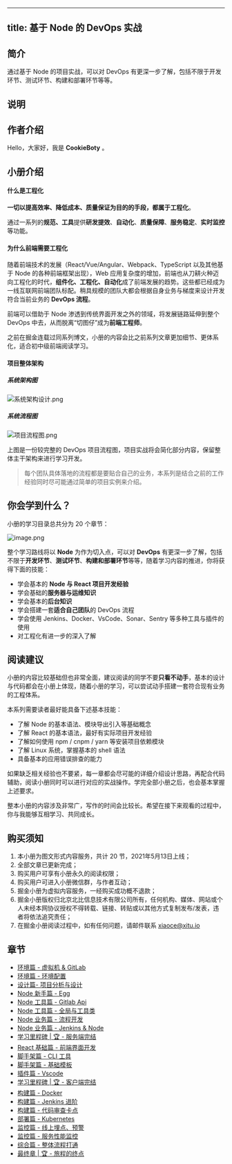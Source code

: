 
---
title: 基于 Node 的 DevOps 实战
---

## 简介
通过基于 Node 的项目实战，可以对 DevOps 有更深一步了解，包括不限于开发环节、测试环节、构建和部署环节等等。

## 说明
## 作者介绍

Hello，大家好，我是 **CookieBoty** 。

## 小册介绍

#### 什么是工程化

**一切以提高效率、降低成本、质量保证为目的的手段，都属于工程化**。

通过一系列的**规范、工具**提供**研发提效**、**自动化**、**质量保障**、**服务稳定**、**实时监控**等功能。

#### 为什么前端需要工程化

随着前端技术的发展（React/Vue/Angular、Webpack、TypeScript 以及其他基于 Node 的各种前端框架出现），Web 应用复杂度的增加，前端也从刀耕火种迈向工程化的时代，**组件化、工程化、自动化**成了前端发展的趋势。这些都已经成为一线互联网前端团队标配。稍具规模的团队大都会根据自身业务与梯度来设计开发符合当前业务的 **DevOps 流程**。

前端可以借助于 Node 渗透到传统界面开发之外的领域，将发展链路延伸到整个 DevOps 中去，从而脱离“切图仔”成为**前端工程师**。

之前在掘金连载过同系列博文，小册的内容会比之前系列文章更加细节、更体系化，适合初中级前端阅读学习。

#### 项目整体架构

##### 系统架构图

![系统架构设计.png](https://p9-juejin.byteimg.com/tos-cn-i-k3u1fbpfcp/5477428c78f14b7a877bfc53417aebee~tplv-k3u1fbpfcp-watermark.image)

##### 系统流程图

![项目流程图.png](https://p9-juejin.byteimg.com/tos-cn-i-k3u1fbpfcp/b41d473183904f8d97959d7670d69f01~tplv-k3u1fbpfcp-watermark.image)

上图是一份较完整的 DevOps 项目流程图，项目实战将会简化部分内容，保留整体主干架构来进行学习开发。

> 每个团队具体落地的流程都是要贴合自己的业务，本系列是结合之前的工作经验同时尽可能通过简单的项目实例来介绍。

## 你会学到什么？

小册的学习目录总共分为 20 个章节：

![image.png](https://p6-juejin.byteimg.com/tos-cn-i-k3u1fbpfcp/1295381354ba42b8a25af1587f1ccb5b~tplv-k3u1fbpfcp-watermark.image)

整个学习路线将以 **Node** 为作为切入点，可以对 **DevOps** 有更深一步了解，包括不限于**开发环节**、**测试环节**、**构建和部署环节**等等，随着学习内容的推进，你将获得下面的技能：

- 学会基本的 **Node 与 React 项目开发经验**
- 学会基础的**服务器与运维知识**
- 学会基本的**后台知识**
- 学会搭建一套**适合自己团队**的 DevOps 流程
- 学会使用 Jenkins、Docker、VsCode、Sonar、Sentry 等多种工具与插件的使用
- 对工程化有进一步的深入了解

## 阅读建议

小册的内容比较基础但也非常全面，建议阅读的同学不要**只看不动手**，基本的设计与代码都会在小册上体现，随着小册的学习，可以尝试动手搭建一套符合现有业务的工程体系。

本系列需要读者最好能具备下述基本技能：

- 了解 Node 的基本语法、模块导出引入等基础概念
- 了解 React 的基本语法，最好有实际项目开发经验
- 了解如何使用 npm / cnpm / yarn 等安装项目依赖模块
- 了解 Linux 系统，掌握基本的 shell 语法
- 具备基本的应用错误排查的能力

如果缺乏相关经验也不要紧，每一章都会尽可能的详细介绍设计思路，再配合代码辅助，阅读小册同时可以进行对应的实战操作。学完全部小册之后，也会基本掌握上述要求。

整本小册的内容涉及非常广，写作的时间会比较长。希望在接下来观看的过程中，你与我能够互相学习、共同成长。

## 购买须知

1.  本小册为图文形式内容服务，共计 20 节，2021年5月13日上线；
2.  全部文章已更新完成；
3.  购买用户可享有小册永久的阅读权限；
4.  购买用户可进入小册微信群，与作者互动；
5.  掘金小册为虚拟内容服务，一经购买成功概不退款；
6.  掘金小册版权归北京北比信息技术有限公司所有，任何机构、媒体、网站或个人未经本网协议授权不得转载、链接、转贴或以其他方式复制发布/发表，违者将依法追究责任；
7.  在掘金小册阅读过程中，如有任何问题，请邮件联系 <xiaoce@xitu.io>

## 章节
- [环境篇 - 虚拟机 \& GitLab](<./huan-jing-pian---xu-ni-ji-and-gitlab.md>)
- [环境篇 - 环境配置](<./huan-jing-pian---huan-jing-pei-zhi.md>)
- [设计篇- 项目分析与设计](<./she-ji-pian--xiang-mu-fen-xi-yu-she-ji.md>)
- [Node 新手篇 - Egg](<./node-xin-shou-pian---egg.md>)
- [Node 工具篇 - Gitlab Api](<./node-gong-ju-pian---gitlab-api.md>)
- [Node 工具篇 - 全局与工具类](<./node-gong-ju-pian---quan-ju-yu-gong-ju-lei.md>)
- [Node 业务篇 - 流程开发](<./node-ye-wu-pian---liu-cheng-kai-fa.md>)
- [Node 业务篇 - Jenkins \& Node](<./node-ye-wu-pian---jenkins-and-node.md>)
- [学习里程碑 | 🏆 - 服务端完结](<./xue-xi-li-cheng-bei---fu-wu-duan-wan-jie.md>)
- [React 基础篇 - 前端界面开发](<./react-ji-chu-pian---qian-duan-jie-mian-kai-fa.md>)
- [脚手架篇 - CLI 工具](<./jiao-shou-jia-pian---cli-gong-ju.md>)
- [脚手架篇 - 基础模板](<./jiao-shou-jia-pian---ji-chu-mo-ban.md>)
- [插件篇 - Vscode](<./cha-jian-pian---vscode.md>)
- [学习里程碑 | 🏆 - 客户端完结](<./xue-xi-li-cheng-bei---ke-hu-duan-wan-jie.md>)
- [构建篇 - Docker](<./gou-jian-pian---docker.md>)
- [构建篇 - Jenkins 进阶](<./gou-jian-pian---jenkins-jin-jie.md>)
- [构建篇 - 代码审查卡点](<./gou-jian-pian---dai-ma-shen-cha-qia-dian.md>)
- [部署篇 - Kubernetes](<./bu-shu-pian---kubernetes.md>)
- [监控篇 - 线上埋点、预警](<./jian-kong-pian---xian-shang-mai-dian-yu-jing.md>)
- [监控篇 - 服务性能监控](<./jian-kong-pian---fu-wu-xing-neng-jian-kong.md>)
- [综合篇 - 整体流程打通](<./zong-he-pian---zheng-ti-liu-cheng-da-tong.md>)
- [最终章 | 🏆 - 旅程的终点](<./zui-zhong-zhang-lu-cheng-de-zhong-dian.md>)

    